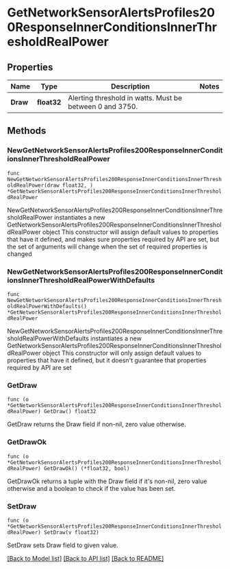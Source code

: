 # GetNetworkSensorAlertsProfiles200ResponseInnerConditionsInnerThresholdRealPower

## Properties

Name | Type | Description | Notes
------------ | ------------- | ------------- | -------------
**Draw** | **float32** | Alerting threshold in watts. Must be between 0 and 3750. | 

## Methods

### NewGetNetworkSensorAlertsProfiles200ResponseInnerConditionsInnerThresholdRealPower

`func NewGetNetworkSensorAlertsProfiles200ResponseInnerConditionsInnerThresholdRealPower(draw float32, ) *GetNetworkSensorAlertsProfiles200ResponseInnerConditionsInnerThresholdRealPower`

NewGetNetworkSensorAlertsProfiles200ResponseInnerConditionsInnerThresholdRealPower instantiates a new GetNetworkSensorAlertsProfiles200ResponseInnerConditionsInnerThresholdRealPower object
This constructor will assign default values to properties that have it defined,
and makes sure properties required by API are set, but the set of arguments
will change when the set of required properties is changed

### NewGetNetworkSensorAlertsProfiles200ResponseInnerConditionsInnerThresholdRealPowerWithDefaults

`func NewGetNetworkSensorAlertsProfiles200ResponseInnerConditionsInnerThresholdRealPowerWithDefaults() *GetNetworkSensorAlertsProfiles200ResponseInnerConditionsInnerThresholdRealPower`

NewGetNetworkSensorAlertsProfiles200ResponseInnerConditionsInnerThresholdRealPowerWithDefaults instantiates a new GetNetworkSensorAlertsProfiles200ResponseInnerConditionsInnerThresholdRealPower object
This constructor will only assign default values to properties that have it defined,
but it doesn't guarantee that properties required by API are set

### GetDraw

`func (o *GetNetworkSensorAlertsProfiles200ResponseInnerConditionsInnerThresholdRealPower) GetDraw() float32`

GetDraw returns the Draw field if non-nil, zero value otherwise.

### GetDrawOk

`func (o *GetNetworkSensorAlertsProfiles200ResponseInnerConditionsInnerThresholdRealPower) GetDrawOk() (*float32, bool)`

GetDrawOk returns a tuple with the Draw field if it's non-nil, zero value otherwise
and a boolean to check if the value has been set.

### SetDraw

`func (o *GetNetworkSensorAlertsProfiles200ResponseInnerConditionsInnerThresholdRealPower) SetDraw(v float32)`

SetDraw sets Draw field to given value.



[[Back to Model list]](../README.md#documentation-for-models) [[Back to API list]](../README.md#documentation-for-api-endpoints) [[Back to README]](../README.md)


